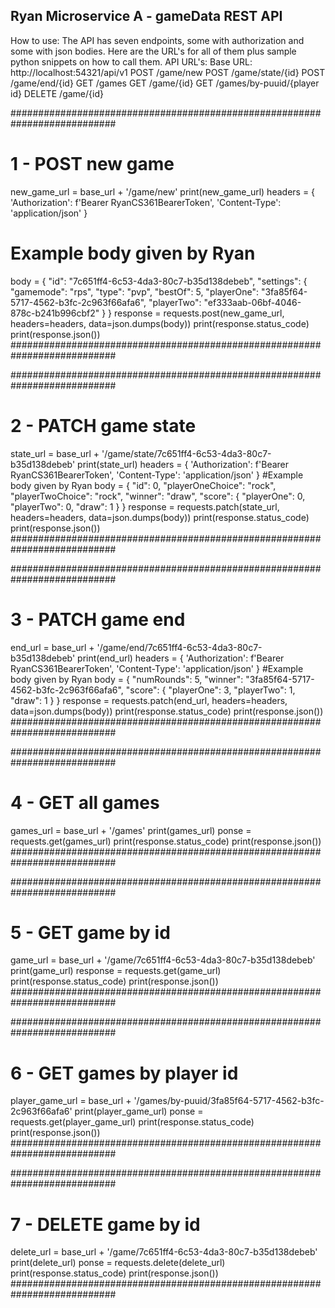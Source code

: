 Ryan Microservice A - gameData REST API
----------------------------------------
How to use:
The API has seven endpoints, some with authorization and some with json bodies. Here are the URL's for all of them plus sample python snippets on how to call them.
API URL's:
Base URL: http://localhost:54321/api/v1
POST /game/new
POST /game/state/{id}
POST /game/end/{id}
GET /games
GET /game/{id}
GET /games/by-puuid/{player id}
DELETE /game/{id}

###########################################################################
# 1 - POST new game
new_game_url = base_url + '/game/new'
print(new_game_url)
headers = {
    'Authorization': f'Bearer RyanCS361BearerToken',
    'Content-Type': 'application/json'
}
# Example body given by Ryan
body = { 
  "id": "7c651ff4-6c53-4da3-80c7-b35d138debeb",
  "settings": {
    "gamemode": "rps",
    "type": "pvp",
    "bestOf": 5,
    "playerOne": "3fa85f64-5717-4562-b3fc-2c963f66afa6",
    "playerTwo": "ef333aab-06bf-4046-878c-b241b996cbf2"
  }
}
response = requests.post(new_game_url, headers=headers, data=json.dumps(body))
print(response.status_code)
print(response.json())
###########################################################################

###########################################################################
# 2 - PATCH game state
state_url = base_url + '/game/state/7c651ff4-6c53-4da3-80c7-b35d138debeb'
print(state_url)
headers = {
    'Authorization': f'Bearer RyanCS361BearerToken',
    'Content-Type': 'application/json'
}
#Example body given by Ryan
body = {
      "id": 0,
      "playerOneChoice": "rock",
      "playerTwoChoice": "rock",
      "winner": "draw",
      "score": {
        "playerOne": 0,
        "playerTwo": 0,
        "draw": 1
      }
}
response = requests.patch(state_url, headers=headers, data=json.dumps(body))
print(response.status_code)
print(response.json())
###########################################################################

###########################################################################
# 3 - PATCH game end
end_url = base_url + '/game/end/7c651ff4-6c53-4da3-80c7-b35d138debeb'
print(end_url)
headers = {
    'Authorization': f'Bearer RyanCS361BearerToken',
    'Content-Type': 'application/json'
}
#Example body given by Ryan
body = {
    "numRounds": 5,
    "winner": "3fa85f64-5717-4562-b3fc-2c963f66afa6",
    "score": {
      "playerOne": 3,
      "playerTwo": 1,
      "draw": 1
		}
}
response = requests.patch(end_url, headers=headers, data=json.dumps(body))
print(response.status_code)
print(response.json())
###########################################################################

###########################################################################
# 4 - GET all games
games_url = base_url + '/games'
print(games_url)
ponse = requests.get(games_url)
print(response.status_code)
print(response.json())
###########################################################################

###########################################################################
# 5 - GET game by id
game_url = base_url + '/game/7c651ff4-6c53-4da3-80c7-b35d138debeb'
print(game_url)
response = requests.get(game_url)
print(response.status_code)
print(response.json())
###########################################################################

###########################################################################
# 6 - GET games by player id
player_game_url = base_url + '/games/by-puuid/3fa85f64-5717-4562-b3fc-2c963f66afa6'
print(player_game_url)
ponse = requests.get(player_game_url)
print(response.status_code)
print(response.json())
###########################################################################

###########################################################################
# 7 - DELETE game by id
delete_url = base_url + '/game/7c651ff4-6c53-4da3-80c7-b35d138debeb'
print(delete_url)
ponse = requests.delete(delete_url)
print(response.status_code)
print(response.json())
###########################################################################
